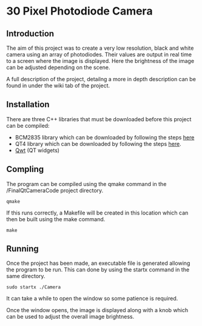 # 30 Pixel Photodiode Camera

## Introduction
The aim of this project was to create a very low resolution, black and white camera using an array of photodiodes. Their values are output in real time to a screen where the image is displayed. Here the brightness of the image can be adjusted depending on the scene.  

A full description of the project, detailng a more in depth description can be found in under the wiki tab of the project.

## Installation
There are three C++ libraries that must be downloaded before this project can be compiled:  

+ BCM2835 library which can be downloaded by following the steps [here](http://www.airspayce.com/mikem/bcm2835/)
+ QT4 library which can be downloaded by following the steps [here](https://wiki.qt.io/Apt-get_Qt4_on_the_Raspberry_Pi).
+ [Qwt](http://qwt.sourceforge.net/index.html#downloads) (QT widgets) 

## Compling
The program can be compiled using the qmake command in the /FinalQtCameraCode project directory. 

```
qmake
```   

If this runs correctly, a Makefile will be created in this location which can then be built using the make command.

```
make
```  

## Running
Once the project has been made, an executable file is generated allowing the program to be run. This can done by using the startx command in the same directory.

```
sudo startx ./Camera
```

It can take a while to open the window so some patience is required.  

Once the window opens, the image is displayed along with a knob which can be used to adjust the overall image brightness.
